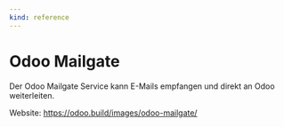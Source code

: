```yaml
---
kind: reference
---
```

# Odoo Mailgate

Der Odoo Mailgate Service kann E-Mails empfangen und direkt an Odoo weiterleiten.

Website: <https://odoo.build/images/odoo-mailgate/>